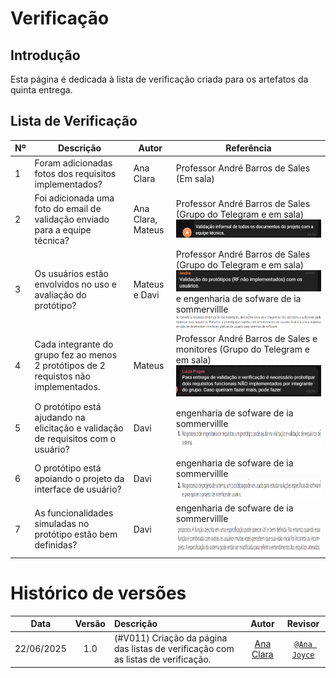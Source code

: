 # Verificação

## Introdução

Esta página é dedicada à lista de verificação criada para os artefatos da quinta entrega.

## Lista de Verificação

| Nº  | Descrição                                                                                                                                                                                                                      | Autor                  | Referência                |
|-----|--------------------------------------------------------------------------------------------------------------------------------------------------------------------------------------------------------------------------------|------------------------|----------------------------|
| 1 | Foram adicionadas fotos dos requisitos implementados? | Ana Clara | Professor André Barros de Sales (Em sala) |
| 2 | Foi adicionada uma foto do email de validação enviado para a equipe técnica? | Ana Clara, Mateus | Professor André Barros de Sales (Grupo do Telegram e em sala)  ![Professor André Barros de Sales (Grupo do Telegram e em sala)](../images/verificacao-entrega5/V02.png)|
| 3 | Os usuários estão envolvidos no uso e avaliação do protótipo? | Mateus e Davi| Professor André Barros de Sales (Grupo do Telegram e em sala) ![Professor André Barros de Sales (Grupo do Telegram e em sala)](../images/verificacao-entrega5/V03.png) e engenharia de sofware de ia  sommervillle ![engenharia de sofware de ia  sommervillle](../images/verificacao-entrega5/V03.2.png) |
| 4 | Cada integrante do grupo fez ao menos 2 protótipos de 2 requistos não implementados. | Mateus | Professor André Barros de Sales e monitores (Grupo do Telegram e em sala) ![Professor André Barros de Sales e monitores (Grupo do Telegram e em sala)](../images/verificacao-entrega5/V04.png) |
| 5 | O protótipo está ajudando na elicitação e validação de requisitos com o usuário? | Davi | engenharia de sofware de ia  sommervillle ![engenharia de sofware de ia  sommervillle](../images/verificacao-entrega5/V05.png)  |
| 6 | O protótipo está apoiando o projeto da interface de usuário? | Davi | engenharia de sofware de ia  sommervillle ![engenharia de sofware de ia  sommervillle](../images/verificacao-entrega5/V06.png) |
| 7 | As funcionalidades simuladas no protótipo estão bem definidas? | Davi | engenharia de sofware de ia  sommervillle ![engenharia de sofware de ia  sommervillle](../images/verificacao-entrega5/V07.png) |


# Histórico de versões

| Data       | Versão | Descrição                                 | Autor                                      | Revisor                                     |
| :--------: | :----: | :---------------------------------------- | :----------------------------------------: | :----------------------------------------: |
| 22/06/2025 |  1.0   | (#V011) Criação da página das listas de verificação com as listas de verificação.| [Ana Clara](https://github.com/anabborges)   | [`@Ana Joyce`](https://github.com/anajoyceamorim)  |